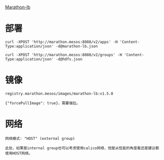 [Marathon-lb](./marathon-lb.png)

# 部署

	curl -XPOST 'http://marathon.mesos:8080/v2/apps' -H 'Content-Type:application/json' -d@marathon-lb.json

	curl -XPOST 'http://marathon.mesos:8080/v2/groups' -H 'Content-Type:application/json' -d@hdfs.json

# 镜像

	registry.marathon.mesos/images/marathon-lb:v1.5.0

	{"forcePullImage": true}，需要强拉。

# 网络

	网络模式: "HOST" (external group)

	此处，如果是internal group也可以考虑使用calico网络，但是从性能的角度看还是建议都使用HOST网络。